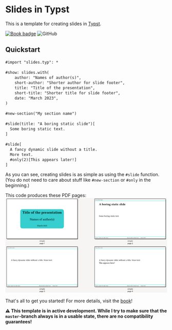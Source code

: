 # Slides in Typst
This is a template for creating slides in [Typst](https://typst.app/).

[![Book badge](https://img.shields.io/badge/docs-book-green)](https://andreaskroepelin.github.io/typst-slides/book)
![GitHub](https://img.shields.io/github/license/andreasKroepelin/typst-slides)

## Quickstart
```typ
#import "slides.typ": *

#show: slides.with(
    author: "Names of author(s)",
    short-author: "Shorter author for slide footer",
    title: "Title of the presentation",
    short-title: "Shorter title for slide footer",
    date: "March 2023",
)

#new-section("My section name")

#slide(title: "A boring static slide")[
  Some boring static text.
]

#slide[
  A fancy dynamic slide without a title.
  More text.
  #only(2)[This appears later!]
]
```
As you can see, creating slides is as simple as using the `#slide` function.
(You do not need to care about stuff like `#new-section` or `#only` in the
beginning.)

This code produces these PDF pages:
![title slide](assets/simple.png)

That's all to get you started!
For more details, visit the
[book](https://andreaskroepelin.github.io/typst-slides/book)!

**⚠ This template is in active development.
While I try to make sure that the `master`-branch always is in a usable state,
there are no compatibility guarantees!**
